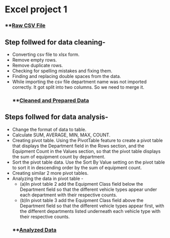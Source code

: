 # Excel project 1
  ### **[Raw CSV File](Montgomery_Fleet_Equipment_Inventory_FA_PART_1_Cleaned_data.xlsx)
## Step follwed for data cleaning-
- Converting csv file to xlsx form.
- Remove empty rows.
- Remove duplicate rows.
- Checking for spelling mistakes and fixing them.
- Finding and replacing double spaces from the data.
- While importing the csv file department name was not imported correctly. It got split into 
  two columns. So we need to merge it.
  ### **[Cleaned and Prepared Data](Montgomery_Fleet_Equipment_Inventory_FA_PART_1_Cleaned_data.xlsx)



## Steps follwed for data analysis-
- Change the format of data to table.
- Calculate SUM, AVERAGE, MIN, MAX, COUNT.
- Creating pivot table. Using the PivotTable feature to create a pivot table that displays the Department field in the 
   Rows section, and the Equipment Count in the Values section, so that the pivot table displays the sum of equipment 
  count by department.
- Sort the pivot table data. Use the Sort By Value setting on the pivot table to sort it in descending order by the sum 
  of equipment count.
- Creating similar 2 more pivot tables.
- Analyzing the data in pivot table -
   - (a)In pivot table 2 add the Equipment Class field below the Department field so that the different vehicle types 
      appear under each department with their respective counts.
   - (b)In pivot table 3 add the Equipment Class field above the Department field so that the different vehicle types 
      appear first, with the different departments listed underneath each vehicle type with their respective counts.
    ### **[Analyzed Data](Montgomery_Fleet_Equipment_Inventory_FA_PART_2_Analyzed_Data.XLSX)




